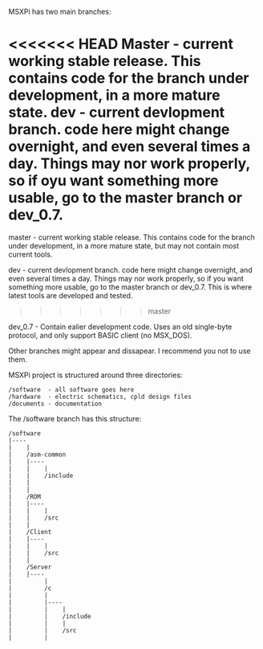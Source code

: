 MSXPi has two main branches:

<<<<<<< HEAD
Master - current working stable release. This contains code for the branch under development, in a more mature state. 
dev - current devlopment branch. code here might change overnight, and even several times a day. Things may nor work properly, so if oyu want something more usable, go to the master branch or dev_0.7.
=======
master - current working stable release. This contains code for the branch under development, in a more mature state, but may not contain most current tools. 

dev - current devlopment branch. code here might change overnight, and even several times a day. Things may nor work properly, so if you want something more usable, go to the master branch or dev_0.7. This is where latest tools are developed and tested.
>>>>>>> master

dev_0.7 - Contain ealier development code. Uses an old single-byte protocol, and only support BASIC client (no MSX_DOS).

Other branches might appear and dissapear. I recommend you not to use them.


MSXPi project is structured around three directories:

    /software  - all software goes here
    /hardware  - electric schematics, cpld design files
    /documents - documentation

The /software branch has this structure:


    /software 
    |---- 
    |    | 
    |    /asm-common
    |    |----
    |    |    |
    |    |    /include
    |    |    
    |    |
    |    /ROM
    |    |----
    |    |    |
    |    |    /src
    |    |
    |    /Client
    |    |----
    |    |    |
    |    |    /src
    |    |
    |    /Server
    |    |----
    |         |
    |         /c
    |         |
    |         |----
    |         |    |
    |         |    /include
    |         |    |
    |         |    /src
    |         |


